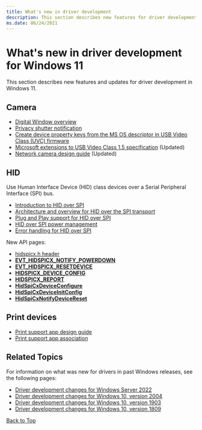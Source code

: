```yaml
---
title: What's new in driver development
description: This section describes new features for driver development in Windows 11.
ms.date: 06/24/2021
---
```


# <a name="top"></a>What's new in driver development for Windows 11

This section describes new features and updates for driver development in Windows 11.

## Camera

- [Digital Window overview](./stream/digital-window-overview.md)
- [Privacy shutter notification](./stream/privacy-shutter-notification.md)
- [Create device property keys from the MS OS descriptor in USB Video Class (UVC) firmware](./stream/create-camera-device-property-keys-from-ms-os-descriptor.md)
- [Microsoft extensions to USB Video Class 1.5 specification](./stream/uvc-extensions-1-5.md) (Updated)
- [Network camera design guide](./stream/network-camera-design-guide.md) (Updated)

## HID

Use Human Interface Device (HID) class devices over a Serial Peripheral Interface (SPI) bus.

- [Introduction to HID over SPI](./hid/hid-over-spi.md)
- [Architecture and overview for HID over the SPI transport](./hid/architecture-and-overview-for-spi.md)
- [Plug and Play support for HID over SPI](./hid/plug-and-play-for-spi.md)
- [HID over SPI power management](./hid/power-management-over-spi.md)
- [Error handling for HID over SPI](./hid/error-handling-for-spi.md)

New API pages:

- [hidspicx.h header](/windows-hardware/drivers/ddi/hidspicx)
- [**EVT_HIDSPICX_NOTIFY_POWERDOWN**](/windows-hardware/drivers/ddi/hidspicx/nc-hidspicx-evt_hidspicx_notify_powerdown)
- [**EVT_HIDSPICX_RESETDEVICE**](/windows-hardware/drivers/ddi/hidspicx/nc-hidspicx-evt_hidspicx_resetdevice)
- [**HIDSPICX_DEVICE_CONFIG**](/windows-hardware/drivers/ddi/hidspicx/ns-hidspicx-hidspicx_device_config)
- [**HIDSPICX_REPORT**](/windows-hardware/drivers/ddi/hidspicx/ns-hidspicx-hidspicx_report)
- [**HidSpiCxDeviceConfigure**](/windows-hardware/drivers/ddi/hidspicx/nf-hidspicx-hidspicxdeviceconfigure)
- [**HidSpiCxDeviceInitConfig**](/windows-hardware/drivers/ddi/hidspicx/nf-hidspicx-hidspicxdeviceinitconfig)
- [**HidSpiCxNotifyDeviceReset**](/windows-hardware/drivers/ddi/hidspicx/nf-hidspicx-hidspicxnotifydevicereset)

## Print devices

- [Print support app design guide](./devapps/print-support-app-design-guide.md)
- [Print support app association](./devapps/print-support-app-association.md)

## Related Topics

For information on what was new for drivers in past Windows releases, see the following pages:

- [Driver development changes for Windows Server 2022](driver-changes-for-windows-server-2022.md)
- [Driver development changes for Windows 10, version 2004](driver-changes-for-windows-10-version-2004.md)
- [Driver development changes for Windows 10, version 1903](driver-changes-for-windows-10-version-1903.md)
- [Driver development changes for Windows 10, version 1809](driver-changes-for-windows-10-version-1809.md)

[Back to Top](#top)
